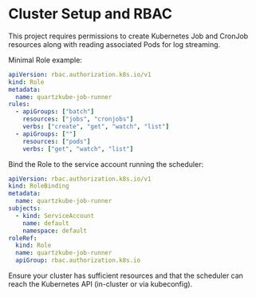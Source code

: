 # Cluster Setup and RBAC

This project requires permissions to create Kubernetes Job and CronJob resources
along with reading associated Pods for log streaming.

Minimal Role example:

```yaml
apiVersion: rbac.authorization.k8s.io/v1
kind: Role
metadata:
  name: quartzkube-job-runner
rules:
  - apiGroups: ["batch"]
    resources: ["jobs", "cronjobs"]
    verbs: ["create", "get", "watch", "list"]
  - apiGroups: [""]
    resources: ["pods"]
    verbs: ["get", "watch", "list"]
```

Bind the Role to the service account running the scheduler:

```yaml
apiVersion: rbac.authorization.k8s.io/v1
kind: RoleBinding
metadata:
  name: quartzkube-job-runner
subjects:
  - kind: ServiceAccount
    name: default
    namespace: default
roleRef:
  kind: Role
  name: quartzkube-job-runner
  apiGroup: rbac.authorization.k8s.io
```

Ensure your cluster has sufficient resources and that the scheduler can reach the
Kubernetes API (in-cluster or via kubeconfig).

